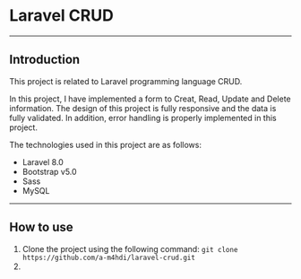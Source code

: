<h1> Laravel CRUD </h1>
<hr>
<h2>Introduction</h2>
<p>This project is related to Laravel programming language CRUD.</p>
<p>In this project, I have implemented a form to Creat, Read, Update and Delete information.
The design of this project is fully responsive and the data is fully validated.
In addition, error handling is properly implemented in this project.</p>
<p>The technologies used in this project are as follows:</p>
<ul>
<li>Laravel 8.0</li>
<li>Bootstrap v5.0</li>
<li>Sass</li>
<li>MySQL</li>
</ul>

<hr>

<h2>How to use</h2>
<ol>
<li>Clone the project using the following command:
<code>git clone https://github.com/a-m4hdi/laravel-crud.git <code>
<li>
</ol>



